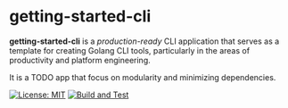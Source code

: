 # getting-started-cli

**getting-started-cli** is a _production-ready_ CLI application that serves as a template for creating Golang CLI tools, particularly in the areas of productivity and platform engineering.

It is a TODO app that focus on modularity and minimizing dependencies.

[![License: MIT](https://img.shields.io/badge/License-MIT-yellow.svg)](https://github.com/allaboutapps/go-starter/blob/master/LICENSE)
[![Build and Test](https://github.com/antmordel/getting-started-cli/actions/workflows/build-cli.yml/badge.svg)](https://github.com/antmordel/getting-started-cli/actions/workflows/build-cli.yml)
